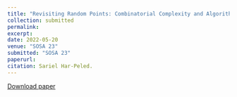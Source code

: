 ```yaml
---
title: "Revisiting Random Points: Combinatorial Complexity and Algorithms"
collection: submitted
permalink: 
excerpt: 
date: 2022-05-20
venue: "SOSA 23"
submitted: "SOSA 23"
paperurl: 
citation: Sariel Har-Peled. 
---
```


[Download paper](https://arxiv.org/abs/2208.03829)

